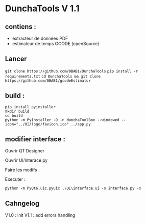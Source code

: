 # DunchaTools V 1.1

## contiens :

- extracteur de données PDF
- estimateur de temps GCODE (openSource)

## Lancer

```git clone https://github.com/0BAB1/DunchaTools```
```pip install -r requirements.txt```
```cd DunchaTools && git clone https://github.com/0BAB1/gcodeEstimator```

## build :

```
pip install pyinstaller
mkdir build
cd build
python -m PyInstaller -D -n dunchaToolBox --windowed --icon="../UI/logo/favicon.ico" ../app.py
```

## modifier interface :

Ouvrir QT Designer

Ouvrir UI/Interace.py

Faire les modifs

Executer :

```python -m PyQt6.uic.pyuic .\UI\interface.ui -o interface.py -x```

## Cahngelog

V1.0 : init
V1.1 : add errors handling